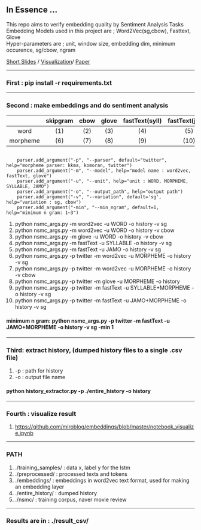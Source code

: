 ## In Essence ...

This repo aims to verify embedding quality by Sentiment Analysis Tasks   
Embedding Models used in this project are ; Word2Vec(sg,cbow), Fasttext, Glove  
Hyper-parameters are ; unit, window size, embedding dim, minimum occurence, sg/cbow, ngram     

[Short Slides](https://github.com/miroblog/embeddings/blob/master/%ED%95%9C%EA%B5%AD%EC%96%B4%20%ED%98%95%ED%83%9C%EC%A0%81%20%ED%8A%B9%EC%A7%95%EC%9D%84%20%EB%B0%98%EC%98%81%ED%95%9C%20%EB%8B%A8%EC%96%B4%20%EC%9E%84%EB%B2%A0%EB%94%A9%20%EB%AA%A8%EB%8D%B8(Skipgram%20%20Glove%20%20Fasttext)%EC%9D%98%20%ED%86%B5%ED%95%A9%EC%A0%81%20%EA%B3%A0%EC%B0%B0%20%20%E2%80%93%EB%A7%A4%EA%B0%9C%EB%B3%80%EC%88%98%20%EC%A1%B0%EC%A0%88%EA%B3%BC%20%EA%B0%90%EC%A0%95%EB%B6%84%EC%84%9D.pdf) / [Visualization](https://github.com/miroblog/embeddings/blob/master/notebook_visualize.ipynb)/ [Paper](https://github.com/miroblog/embeddings/blob/master/20180609_%EC%9D%B4%ED%95%9C%EA%B2%B0_%EC%A1%B8%EC%97%85%EB%85%BC%EB%AC%B8(2012-10141).pdf)

---
### First : pip install -r requirements.txt

***

### Second : make embeddings and do sentiment analysis

|          | skipgram | cbow | glove | fastText(syll) | fastText(jamo) |
|:--------:|:--------:|:----:|:-----:|:--------------:|:--------------:|
|   word   |    (1)   |  (2) |  (3)  |       (4)      |       (5)      |
| morpheme |    (6)   |  (7) |  (8)  |       (9)      |      (10)      |


<pre><code>
    parser.add_argument("-p", "--parser", default="twitter", help="morpheme parser: kkma, komoran, twitter")
    parser.add_argument("-m", "--model", help="model name : word2vec, fastText, glove")
    parser.add_argument("-u", "--unit", help="unit : WORD, MORPHEME, SYLLABLE, JAMO")
    parser.add_argument("-o", "--output_path", help="output path")
    parser.add_argument("-v", "--variation", default='sg', help="variation : sg, cbow")
    parser.add_argument("-min", "--min_ngram", default=1, help="minimum n gram: 1~3")
</pre></code>



1. python nsmc_args.py -m word2vec -u WORD -o history -v sg
2. python nsmc_args.py -m word2vec -u WORD -o history -v cbow
3. python nsmc_args.py -m glove -u WORD -o history -v cbow
4. python nsmc_args.py -m fastText -u SYLLABLE -o history -v sg
5. python nsmc_args.py -m fastText -u JAMO -o history -v sg 
6. python nsmc_args.py -p twitter -m word2vec -u MORPHEME -o history -v sg
7. python nsmc_args.py -p twitter -m word2vec -u MORPHEME -o history -v cbow
8. python nsmc_args.py -p twitter -m glove -u MORPHEME -o history
9. python nsmc_args.py -p twitter -m fastText -u SYLLABLE+MORPHEME -o history -v sg
10. python nsmc_args.py -p twitter -m fastText -u JAMO+MORPHEME -o history -v sg

#### minimum n gram: python nsmc_args.py -p twitter -m fastText -u JAMO+MORPHEME -o history -v sg -min 1

***

### Third: extract history, (dumped history files to a single .csv file)

1. -p : path for history
2. -o : output file name

#### python history_extractor.py -p ./entire_history -o history

***

### Fourth : visualize result
1. https://github.com/miroblog/embeddings/blob/master/notebook_visualize.ipynb

***

### PATH 

1. ./training_samples/ : data x, label y for the lstm
2. ./preprocessed/ : processed texts and tokens
3. ./embeddings/ : embeddings in word2vec text format, used for making an embedding layer
4. ./entire_history/ : dumped history
5. ./nsmc/ : training corpus, naver movie review

***

### Results are in : ./result_csv/

  
